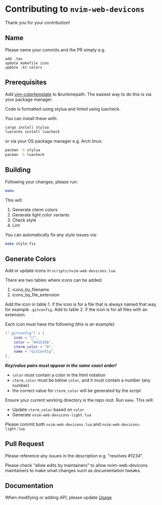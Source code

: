 # Contributing to `nvim-web-devicons`

Thank you for your contribution!

## Name

Please name your commits and the PR simply e.g.

    add .tex
    update makefile icon
    update .kt colors

## Prerequisites

Add [vim-colortemplate](https://github.com/lifepillar/vim-colortemplate) to &runtimepath. The easiest way to do this is via your package manager.

Code is formatted using stylua and linted using luacheck.

You can install these with:
```sh
cargo install stylua
luarocks install luacheck
```

or via your OS package manager e.g. Arch linux:
```sh
pacman -S stylua
pacman -S luacheck
```

## Building

Following your changes, please run:

```sh
make
```

This will:
1. Generate cterm colors
2. Generate light color variants
3. Check style
4. Lint

You can automatically fix any style issues via:
```sh
make style-fix
```

## Generate Colors

Add or update icons in `scripts/nvim-web-devicons.lua`.

There are two tables where icons can be added:
1. icons_by_filename
2. icons_by_file_extension

Add the icon in table 1. if the icon is for a file that is always named that
way, for example `.gitconfig`. Add to table 2. if the icon is for all files
with an extension.

Each icon must have the following (this is an example):
```lua
[".gitconfig"] = {
    icon = "",
    color = "#41535b",
    cterm_color = "0",
    name = "GitConfig",
},
```
___Key/value pairs must appear in the same exact order!___

- `color` must contain a color in the html notation
- `cterm_color` must be below `color`, and it must contain a number (any number)
- the correct value for `cterm_color` will be generated by the script

Ensure your current working directory is the repo root.
Run `make`. This will:
- Update `cterm_color` based on `color`
- Generate `nvim-web-devicons-light.lua`

Please commit both `nvim-web-devicons.lua` and `nvim-web-devicons-light.lua`

## Pull Request

Please reference any issues in the description e.g. "resolves #1234".

Please check "allow edits by maintainers" to allow nvim-web-devicons maintainers to make small changes such as documentation tweaks.

## Documentation

When modifying or adding API, please update [Usage](README.md#Usage)
